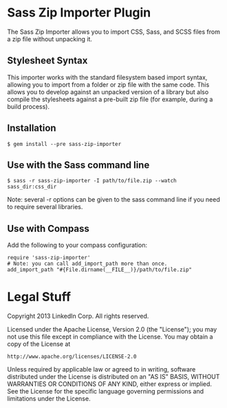 # Sass Zip Importer Plugin

The Sass Zip Importer allows you to import CSS, Sass, and SCSS files
from a zip file without unpacking it.

## Stylesheet Syntax

This importer works with the standard filesystem based import syntax,
allowing you to import from a folder or zip file with the same code.
This allows you to develop against an unpacked version of a library but
also compile the stylesheets against a pre-built zip file (for example,
during a build process).

## Installation

    $ gem install --pre sass-zip-importer

## Use with the Sass command line

    $ sass -r sass-zip-importer -I path/to/file.zip --watch sass_dir:css_dir

Note: several -r options can be given to the sass command line if you
need to require several libraries.

## Use with Compass

Add the following to your compass configuration:

    require 'sass-zip-importer'
    # Note: you can call add_import_path more than once.
    add_import_path "#{File.dirname(__FILE__)}/path/to/file.zip"

# Legal Stuff

Copyright 2013 LinkedIn Corp. All rights reserved.

Licensed under the Apache License, Version 2.0 (the "License");
you may not use this file except in compliance with the License.
You may obtain a copy of the License at

    http://www.apache.org/licenses/LICENSE-2.0

Unless required by applicable law or agreed to in writing, software
distributed under the License is distributed on an "AS IS" BASIS,
WITHOUT WARRANTIES OR CONDITIONS OF ANY KIND, either express or implied.
See the License for the specific language governing permissions and
limitations under the License.
